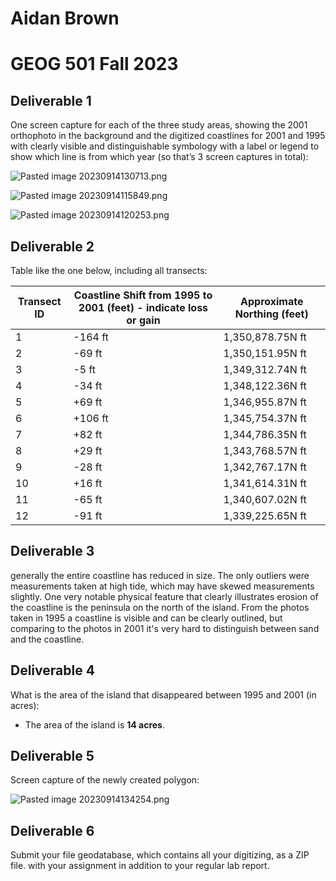 
# Aidan Brown
# GEOG 501 Fall 2023


## Deliverable 1

One screen capture for each of the three study areas, showing the 2001 orthophoto in the
background and the digitized coastlines for 2001 and 1995 with clearly visible and distinguishable symbology
with a label or legend to show which line is from which year (so that’s 3 screen captures in total):

![Pasted image 20230914130713.png](../../attachments/Pasted%20image%2020230914130713.png)

![Pasted image 20230914115849.png](../../attachments/Pasted%20image%2020230914115849.png)

![Pasted image 20230914120253.png](../../attachments/Pasted%20image%2020230914120253.png)

## Deliverable 2

Table like the one below, including all transects:

| Transect ID | Coastline Shift from 1995 to 2001 (feet) - indicate loss or gain | Approximate Northing (feet) | 
| ------ | ------------------- | -------------- | 
| 1 | -164 ft |  1,350,878.75N ft  |
| 2 | -69 ft | 1,350,151.95N ft |
| 3 | -5 ft |  1,349,312.74N ft |
| 4 | -34 ft | 1,348,122.36N ft |
| 5 | +69 ft | 1,346,955.87N ft |
| 6 | +106 ft | 1,345,754.37N ft |
| 7 | +82 ft | 1,344,786.35N ft |
| 8 | +29 ft | 1,343,768.57N ft |
| 9 | -28 ft | 1,342,767.17N ft |
| 10 | +16 ft | 1,341,614.31N ft |
| 11 |-65 ft | 1,340,607.02N ft |
| 12 | -91 ft | 1,339,225.65N ft |

## Deliverable 3

generally the entire coastline has reduced in size. The only outliers were measurements taken at high tide, which may have skewed measurements slightly. One very notable physical feature that clearly illustrates erosion of the coastline is the peninsula on the north of the island. From the photos taken in 1995 a coastline is visible and can be clearly outlined, but comparing to the photos in 2001 it's very hard to distinguish between sand and the coastline.

## Deliverable 4

What is the area of the island that disappeared
between 1995 and 2001 (in acres):

- The area of the island is **14 acres**.

## Deliverable 5

Screen capture of the newly created polygon:

![Pasted image 20230914134254.png](../../attachments/Pasted%20image%2020230914134254.png)

## Deliverable 6

Submit your file geodatabase, which contains all your digitizing, as a ZIP file. with your
assignment in addition to your regular lab report.








